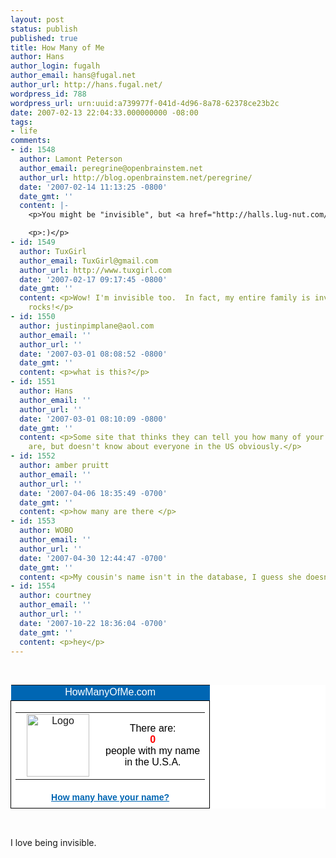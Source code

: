 ```yaml
---
layout: post
status: publish
published: true
title: How Many of Me
author: Hans
author_login: fugalh
author_email: hans@fugal.net
author_url: http://hans.fugal.net/
wordpress_id: 788
wordpress_url: urn:uuid:a739977f-041d-4d96-8a78-62378ce23b2c
date: 2007-02-13 22:04:33.000000000 -08:00
tags:
- life
comments:
- id: 1548
  author: Lamont Peterson
  author_email: peregrine@openbrainstem.net
  author_url: http://blog.openbrainstem.net/peregrine/
  date: '2007-02-14 11:13:25 -0800'
  date_gmt: ''
  content: |-
    <p>You might be "invisible", but <a href="http://halls.lug-nut.com/jayce/" rel="nofollow">Jayce^</a> is better <a href="http://halls.lug-nut.com/jayce/2007/02/14/How_Many" rel="nofollow"> camouflaged</a>.</p>

    <p>:)</p>
- id: 1549
  author: TuxGirl
  author_email: TuxGirl@gmail.com
  author_url: http://www.tuxgirl.com
  date: '2007-02-17 09:17:45 -0800'
  date_gmt: ''
  content: <p>Wow! I'm invisible too.  In fact, my entire family is invisible! That
    rocks!</p>
- id: 1550
  author: justinpimplane@aol.com
  author_email: ''
  author_url: ''
  date: '2007-03-01 08:08:52 -0800'
  date_gmt: ''
  content: <p>what is this?</p>
- id: 1551
  author: Hans
  author_email: ''
  author_url: ''
  date: '2007-03-01 08:10:09 -0800'
  date_gmt: ''
  content: <p>Some site that thinks they can tell you how many of your name there
    are, but doesn't know about everyone in the US obviously.</p>
- id: 1552
  author: amber pruitt
  author_email: ''
  author_url: ''
  date: '2007-04-06 18:35:49 -0700'
  date_gmt: ''
  content: <p>how many are there </p>
- id: 1553
  author: WOBO
  author_email: ''
  author_url: ''
  date: '2007-04-30 12:44:47 -0700'
  date_gmt: ''
  content: <p>My cousin's name isn't in the database, I guess she doesn't exist!</p>
- id: 1554
  author: courtney
  author_email: ''
  author_url: ''
  date: '2007-10-22 18:36:04 -0700'
  date_gmt: ''
  content: <p>hey</p>
---
```

<div style="font-family: Verdana, Arial, Helvetica, sans-serif;"><br /><table width="350" bgcolor="#FFFFFF" cellpadding="1" border="0" cellspacing="0" style="font-family: Verdana, Arial, Helvetica, sans-serif;"><tr><td style="text-align: center; font-size: 16px; background-color: rgb(0, 102, 179); color: white;">HowManyOfMe.com</td></tr><tr><td style="border: 1px solid black; text-align: center; font-size: 14px; background-color: white;"><table width="100%" cellpadding="0" border="0" cellspacing="0"><tr><td width="120" style="text-align: center; padding-top: 2px; background-color: white;"><a href="http://howmanyofme.com" style="text-decoration: none;"><img src="http://extimg.howmanyofme.com/extimages/howmany-logo.png" alt="Logo" width="100" height="100" style="border: 1px black" /></a></td><td style="text-align: center; font-size: 16px; background-color: white;"><span style="color: black;">There are:</span><br /><span style="color: red; font-weight: bold;">0</span><br /><span style="color: black;">people with my name<br />in the U.S.A.</span><br /></td></tr></table><a style="color: #0066B3; font-weight:  bold; line-height: 180%; text-decoration: underline;" href="http://howmanyofme.com">How many have your name?</a></td></tr></table><br /></div>

<p>I love being invisible.</p>
